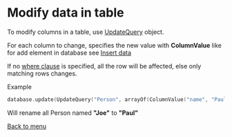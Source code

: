 # Modify data in table

To modify columns in a table, use [UpdateQuery](../src/khelp/database/UpdateQuery.kt) object.

For each column to change, specifies the new value with **ColumnValue** like for add element in database see [Insert data](AddData.md#add-data-in-table)

If no [where clause](Where.md#where-clause) is specified, all the row will be affected, else only matching rows changes.

Example

````Kotlin
database.update(UpdateQuery("Person", arrayOf(ColumnValue("name", "Paul")), "name" EQUALS "Joe"))
````

Will rename all Person named **"Joe"** to **"Paul"**

[Back to menu](Menu.md#menu)
